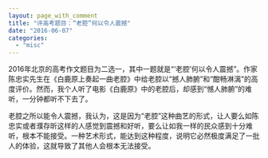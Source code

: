 ```yaml
---
layout: page_with_comment
title: "评高考题目：“老腔”何以令人震撼"
date: "2016-06-07"
categories: 
  - "misc"
---
```


2016年北京的高考作文题目为二选一，其中一题就是“‘老腔’何以令人震撼”。作家陈忠实先生在《白鹿原上奏起一曲老腔》中给老腔以“撼人肺腑”和“酣畅淋漓”的高度评价。然而，我个人听了电影《白鹿原》中的老腔后，却感到“憾人肺腑”的难听，一分钟都听不下去了。

老腔之所以能令人震撼，我认为，这是因为“老腔”这种曲艺的形式，让人要么如陈忠实或者濮存昕这样的人感觉到震撼和好听，要么让如我一样的民众感到十分难听，根本不能接受。一种艺术形式，能达到这种程度，说明它必然极度满足了一批人的体验，这就导致了其他人会根本无法接受。
